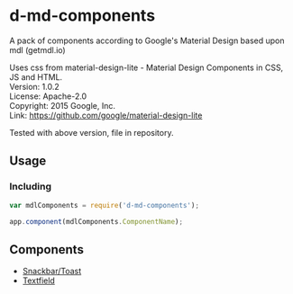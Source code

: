 # d-md-components
A pack of components according to Google's Material Design based upon mdl (getmdl.io)

Uses css from material-design-lite - Material Design Components in CSS, JS and HTML.  
Version: 1.0.2  
License: Apache-2.0  
Copyright: 2015 Google, Inc.  
Link: https://github.com/google/material-design-lite

Tested with above version, file in repository.

Usage
-----
### Including
```javascript
var mdlComponents = require('d-md-components');

app.component(mdlComponents.ComponentName);
```

Components
----------
- [Snackbar/Toast](snackbar/)
- [Textfield](textfield/)
